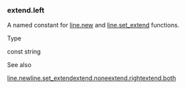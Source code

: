### extend.left

A named constant for [line.new](#fun_line.new) and [line.set\_extend](#fun_line.set_extend) functions.

Type

const string

See also

[line.new](#fun_line.new)[line.set\_extend](#fun_line.set_extend)[extend.none](#const_extend.none)[extend.right](#const_extend.right)[extend.both](#const_extend.both)
